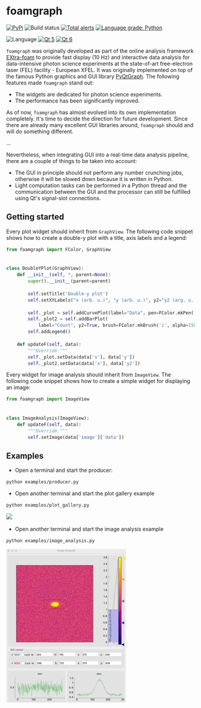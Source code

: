 foamgraph
=========

[![PyPi](https://img.shields.io/pypi/v/foamgraph.svg)](https://pypi.org/project/foamgraph/)
![Build status](https://github.com/zhujun98/foamgraph/actions/workflows/python-package.yml/badge.svg)
[![Total alerts](https://img.shields.io/lgtm/alerts/g/zhujun98/foamgraph.svg?logo=lgtm&logoWidth=18)](https://lgtm.com/projects/g/zhujun98/foamgraph/alerts/)
[![Language grade: Python](https://img.shields.io/lgtm/grade/python/g/zhujun98/foamgraph.svg?logo=lgtm&logoWidth=18)](https://lgtm.com/projects/g/zhujun98/foamgraph/context:python)

![Language](https://img.shields.io/badge/language-python-blue)
[![Qt 5](https://img.shields.io/badge/Qt-5-brightgreen)](https://doc.qt.io/qt-5/)
[![Qt 6](https://img.shields.io/badge/Qt-6-brightgreen)](https://doc.qt.io/qt-6/)

`foamgraph` was originally developed as part of the online analysis framework 
[EXtra-foam](https://github.com/European-XFEL/EXtra-foam.git)
to provide fast display (10 Hz) and interactive data analysis for data-intensive 
photon science experiments at the state-of-art free-electron laser (FEL) facility - 
European XFEL. It was originally implemented on top of the famous Python graphics 
and GUI library [PyQtGraph](https://github.com/pyqtgraph/pyqtgraph). The following 
features made `foamgraph` stand out:

- The widgets are dedicated for photon science experiments.
- The performance has been significantly improved.

As of now, `foamgraph` has almost evolved into its own implementation completely. 
It's time to decide the direction for future development. Since there are already
many excellent GUI libraries around, `foamgraph` should and will do something different.

...

Nevertheless, when integrating GUI into a real-time data analysis pipeline, 
there are a couple of things to be taken into account:
- The GUI in principle should not perform any number crunching jobs, otherwise it 
will be slowed down because it is written in Python.
- Light computation tasks can be performed in a Python thread and the communication 
between the GUI and the processor can still be fulfilled using Qt's signal-slot connections.

## Getting started

Every plot widget should inherit from `GraphView`. The following code snippet
shows how to create a double-y plot with a title, axis labels and a legend:

```py
from foamgraph import FColor, GraphView


class DoubleYPlot(GraphView):
    def __init__(self, *, parent=None):
        super().__init__(parent=parent)

        self.setTitle('Double-y plot')
        self.setXYLabels("x (arb. u.)", "y (arb. u.)", y2="y2 (arg. u.)")

        self._plot = self.addCurvePlot(label="Data", pen=FColor.mkPen('w'))
        self._plot2 = self.addBarPlot(
            label="Count", y2=True, brush=FColor.mkBrush('i', alpha=150))
        self.addLegend()

    def updateF(self, data):
        """Override."""
        self._plot.setData(data['x'], data['y'])
        self._plot2.setData(data['x'], data['y2'])
```

Every widget for image analysis should inherit from `ImageView`. The following
code snippet shows how to create a simple widget for displaying an image:

```py
from foamgraph import ImageView


class ImageAnalysis(ImageView):
    def updateF(self, data):
        """Override."""
        self.setImage(data['image']['data'])
```

## Examples

* Open a terminal and start the producer:

```sh
python examples/producer.py
```

* Open another terminal and start the plot gallery example

```sh
python examples/plot_gallery.py
```

![](https://github.com/zhujun98/foam-demo/blob/main/foamgraph/plot_galary.gif)

* Open another terminal and start the image analysis example

```sh
python examples/image_analysis.py
```

![](examples/image_analysis.gif)
